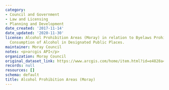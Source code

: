 ```yaml
---
category:
- Council and Government
- Law and Licensing
- Planning and Development
date_created: '2017-11-14'
date_updated: '2020-11-30'
license: Alcohol Prohibition Areas (Moray) in relation to Byelaws Prohibiting the
  Consumption of Alcohol in Designated Public Places.
maintainer: Moray Council
notes: <p>arcgis API</p>
organization: Moray Council
original_dataset_link: https://www.arcgis.com/home/item.html?id=e4828a4acfb846b9a2c3eee19058acba
records: null
resources: []
schema: default
title: Alcohol Prohibition Areas (Moray)
---
```

